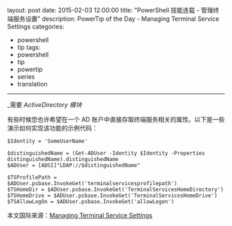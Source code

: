 ﻿layout: post
date: 2015-02-03 12:00:00
title: "PowerShell 技能连载 - 管理终端服务设置"
description: PowerTip of the Day - Managing Terminal Service Settings
categories:
- powershell
- tip
tags:
- powershell
- tip
- powertip
- series
- translation
---
_需要 _ActiveDirectory 模块_

有些时候您也许希望在一个 AD 账户中直接存取终端服务相关的属性。以下是一些演示如何实现该功能的示例代码：

    $Identity = 'SomeUserName'
    
    $distinguishedName = (Get-ADUser -Identity $Identity -Properties distinguishedName).distinguishedName
    $ADUser = [ADSI]"LDAP://$distinguishedName"
    
    $TSProfilePath = $ADUser.psbase.InvokeGet('terminalservicesprofilepath')
    $TSHomeDir = $ADUser.psbase.InvokeGet('TerminalServicesHomeDirectory')
    $TSHomeDrive = $ADUser.psbase.InvokeGet('TerminalServicesHomeDrive')
    $TSAllowLogOn = $ADUser.psbase.InvokeGet('allowLogon')

<!--more-->
本文国际来源：[Managing Terminal Service Settings](http://powershell.com/cs/blogs/tips/archive/2015/02/03/managing-terminal-service-settings.aspx)
